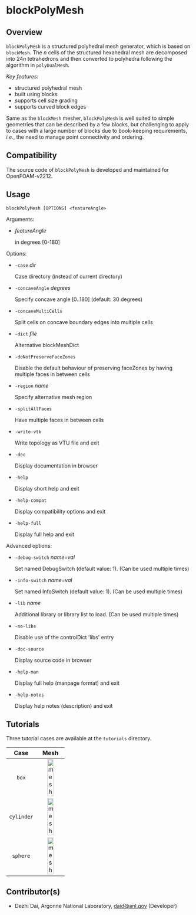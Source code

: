 # blockPolyMesh

## Overview

`blockPolyMesh` is a structured polyhedral mesh generator, which is based on `blockMesh`. The $n$ cells of the structured hexahedral mesh are decomposed into $24n$ tetrahedrons and then converted to polyhedra following the algorithm in `polyDualMesh`.

*Key features:*

* structured polyhedral mesh
* built using blocks
* supports cell size grading
* supports curved block edges

Same as the `blockMesh` mesher, `blockPolyMesh` is well suited to simple geometries that can be described by a few blocks, but challenging to apply to cases with a large number of blocks due to book-keeping requirements, *i.e.*, the need to manage point connectivity and ordering.

## Compatibility

The source code of `blockPolyMesh` is developed and maintained for OpenFOAM-v2212.


## Usage

`blockPolyMesh [OPTIONS] <featureAngle>`

Arguments:

* *featureAngle*

    in degrees [0-180]


Options:

* `-case` *dir*

    Case directory (instead of current directory)

* `-concaveAngle` *degrees*

    Specify concave angle [0..180] (default: 30 degrees)

* `-concaveMultiCells`

    Split cells on concave boundary edges into multiple cells

* `-dict` *file*

    Alternative blockMeshDict

* `-doNotPreserveFaceZones`

    Disable the default behaviour of preserving faceZones by having multiple faces in between cells

* `-region` *name*

    Specify alternative mesh region

* `-splitAllFaces`

    Have multiple faces in between cells

* `-write-vtk`

    Write topology as VTU file and exit

* `-doc`

    Display documentation in browser

* `-help`

    Display short help and exit

* `-help-compat`

    Display compatibility options and exit

* `-help-full`

    Display full help and exit


Advanced options:

* `-debug-switch` *name=val*

    Set named DebugSwitch (default value: 1). (Can be used multiple times)

* `-info-switch` *name=val*

    Set named InfoSwitch (default value: 1). (Can be used multiple times)

* `-lib` *name*

    Additional library or library list to load. (Can be used multiple times)

* `-no-libs`

    Disable use of the controlDict 'libs' entry

* `-doc-source`

    Display source code in browser

* `-help-man`

    Display full help (manpage format) and exit

* `-help-notes`

    Display help notes (description) and exit


## Tutorials

Three tutorial cases are available at the `tutorials` directory.

|Case|Mesh|
|:---:|:---:|
|`box`|<img src="./tutorials/box/mesh.png" alt="mesh" width="50%">|
|`cylinder`|<img src="./tutorials/cylinder/mesh.png" alt="mesh" width="50%">|
|`sphere`|<img src="./tutorials/sphere/mesh.png" alt="mesh" width="50%">|

## Contributor(s)

* Dezhi Dai, Argonne National Laboratory, daid@anl.gov (Developer)